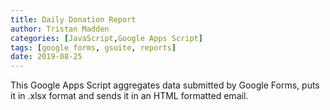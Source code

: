 ```yaml
---
title: Daily Donation Report
author: Tristan Madden
categories: [JavaScript,Google Apps Script]
tags: [google forms, gsuite, reports]
date: 2019-08-25
---
```

This Google Apps Script aggregates data submitted by Google Forms, puts it in .xlsx format and sends it in an HTML formatted email. 
<script src="https://gist.github.com/Trimad/a7a659c6b54e87ebd2d75724b007afb8.js"></script>